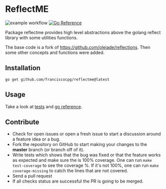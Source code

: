 ReflectME
===========
![example workflow](https://github.com/franciscocpg/reflectme/actions/workflows/main.yml/badge.svg)
[![Go Reference](https://pkg.go.dev/badge/github.com/franciscocpg/reflectme.svg)](https://pkg.go.dev/github.com/franciscocpg/reflectme)

Package reflectme provides high level abstractions above the golang reflect library with some utilities functions.

The base code is a fork of https://github.com/oleiade/reflections. Then some other concepts and functions were added.


## Installation
```shell
go get github.com/franciscocpg/reflectme@latest
```

## Usage
Take a look at [tests](https://github.com/franciscocpg/reflectme/blob/master/reflections_test.go) and [go reference](https://pkg.go.dev/github.com/franciscocpg/reflectme).

## Contribute

* Check for open issues or open a fresh issue to start a discussion around a feature idea or a bug.
* Fork the repository on GitHub to start making your changes to the **master** branch (or branch off of it).
* Write tests which shows that the bug was fixed or that the feature works as expected and make sure the is 100% coverage. One can run `make test-coverage` to see the coverage %. If it's not 100%, one can run `make coverage-missing` to catch the lines that are not covered.
* Send a pull request
* If all checks status are successful the PR is going to be merged.

